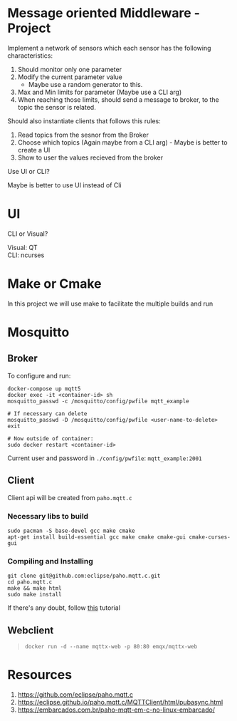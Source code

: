 # Message oriented Middleware  -  Project

Implement a network of sensors which each sensor has the following characteristics:

1. Should monitor only one parameter
2. Modify the current parameter value
    - Maybe use a random generator to this.
3. Max and Min limits for parameter (Maybe use a CLI arg)
4. When reaching those limits, should send a message to broker, to the topic the sensor is related.

Should also instantiate clients that follows this rules:

1. Read topics from the sesnor from the Broker
2. Choose which topics (Again maybe from a CLI arg) - Maybe is better to create a UI
3. Show to user the values recieved from the broker

Use UI or CLI?

Maybe is better to use UI instead of Cli

# UI
CLI or Visual?

Visual: QT  
CLI: ncurses

# Make or Cmake 

In this project we will use make to facilitate the multiple builds and run

# Mosquitto

## Broker

To configure and run:

```
docker-compose up mqtt5
docker exec -it <container-id> sh
mosquitto_passwd -c /mosquitto/config/pwfile mqtt_example

# If necessary can delete
mosquitto_passwd -D /mosquitto/config/pwfile <user-name-to-delete>
exit

# Now outside of container:
sudo docker restart <container-id>
```

Current user and password in `./config/pwfile`: `mqtt_example:2001`

## Client

Client api will be created from `paho.mqtt.c`

### Necessary libs to build

```
sudo pacman -S base-devel gcc make cmake
apt-get install build-essential gcc make cmake cmake-gui cmake-curses-gui
```  

### Compiling and Installing

```
git clone git@github.com:eclipse/paho.mqtt.c.git
cd paho.mqtt.c
make && make html
sudo make install  
```

If there's any doubt, follow [this](https://embarcados.com.br/paho-mqtt-em-c-no-linux-embarcado/) tutorial 

## Webclient

> ```docker run -d --name mqttx-web -p 80:80 emqx/mqttx-web```

# Resources

1. https://github.com/eclipse/paho.mqtt.c
2. https://eclipse.github.io/paho.mqtt.c/MQTTClient/html/pubasync.html
3. https://embarcados.com.br/paho-mqtt-em-c-no-linux-embarcado/
